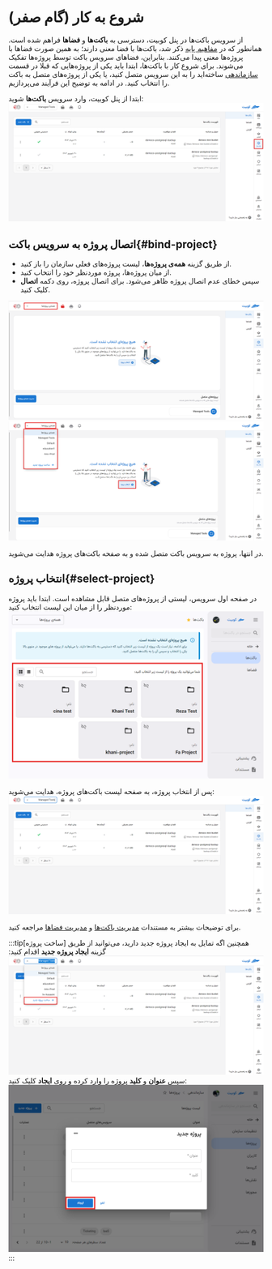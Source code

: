 # شروع به کار (گام صفر)

از سرویس باکت‌ها در پنل کوبیت، دسترسی به **باکت‌ها** و **فضاها** فراهم شده است.
همانطور که در [مفاهیم پایه](../concepts) ذکر شد، باکت‌ها با فضا معنی دارند؛ به همین صورت فضاها با پروژه‌ها معنی پیدا می‌کنند. بنابراین، فضاهای سرویس باکت توسط پروژه‌ها تفکیک می‌شوند. برای شروع کار با باکت‌ها، ابتدا باید یکی از پروژه‌هایی که قبلا در قسمت [سازماندهی](../../organize) ساخته‌اید را به این سرویس متصل کنید، یا یکی از پروژه‌های متصل به باکت را انتخاب کنید. در ادامه به توضیح این فرآیند می‌پردازیم.

ابتدا از پنل کوبیت، وارد سرویس **باکت‌ها** شوید:
![Buckets: bucket](img/bucket.png)

## اتصال پروژه به سرویس باکت{#bind-project}

- از طریق گزینه **همه‌ی‌ پروژه‌ها**، لیست پروژه‌های فعلی سازمان را باز کنید.
- از میان پروژه‌ها، پروژه موردنظر خود را انتخاب کنید.
- سپس خطای عدم اتصال پروژه ظاهر می‌شود. برای اتصال پروژه، روی دکمه **اتصال** کلیک کنید.

![Buckets: empty project list](img/empty-project-list.png)
![Buckets: bind project](img/bind-project.png)

در انتها، پروژه به سرویس باکت متصل شده و به صفحه باکت‌های پروژه هدایت می‌شوید.

## انتخاب پروژه{#select-project}

در صفحه اول سرویس، لیستی از پروژه‌های متصل قابل مشاهده است. ابتدا باید پروژه موردنظر را از میان این لیست انتخاب کنید:
![Buckets: select project](img/select-project.png)

پس از انتخاب پروژه، به صفحه لیست باکت‌های پروژه، هدایت می‌شوید:
![Buckets: buckets list](img/buckets_2.png)

برای توضیحات بیشتر به مستندات [مدیریت باکت‌ها](../buckets) و [مدیریت فضاها](../spaces) مراجعه کنید.

:::tip[ساخت پروژه]
همچنین اگه تمایل به ایجاد پروژه جدید دارید، می‌توانید از طریق گزینه **ایجاد پروژه جدید** اقدام کنید:
![Buckets: new project](img/new-project.png)
سپس **عنوان** و **کلید** پروژه را وارد کرده و روی **ایجاد** کلیک کنید:
![Buckets: create project form](../organization/img/create-project-form.png)
:::
